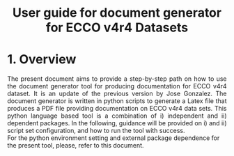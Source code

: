 <h1 align="center">
User guide for document generator for ECCO v4r4 Datasets
</h1>

<h1>1. Overview</h1>
<div align="justify">
The present document aims to provide a step-by-step path on how to use the document generator tool for producing documentation for ECCO v4r4 dataset. It is an update of the previous version by Jose Gonzalez. The document generator is written in python scripts to generate a Latex file that produces a PDF file providing documentation on ECCO v4r4 data sets. This python language based tool is a combination of i) independent and ii) dependent packages. In the following, guidance will be provided on i) and ii) script set configuration, and how to run the tool with success.
</div>
For the python environment setting and external package dependence for the present tool, please, refer to this document.

